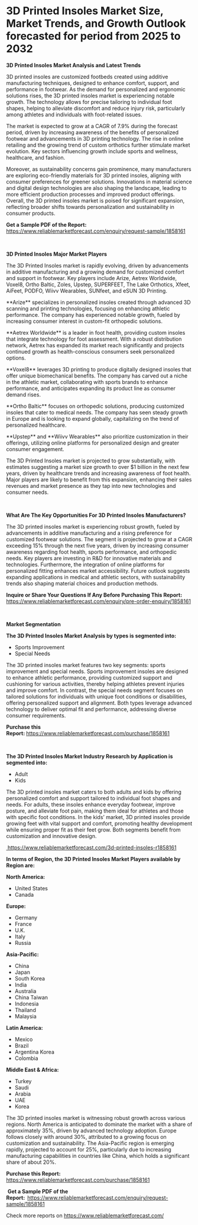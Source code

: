 <p><h1>3D Printed Insoles Market Size, Market Trends, and Growth Outlook forecasted for period from 2025 to 2032</h1></p><p><strong>3D Printed Insoles Market Analysis and Latest Trends</strong></p>
<p><p>3D printed insoles are customized footbeds created using additive manufacturing techniques, designed to enhance comfort, support, and performance in footwear. As the demand for personalized and ergonomic solutions rises, the 3D printed insoles market is experiencing notable growth. The technology allows for precise tailoring to individual foot shapes, helping to alleviate discomfort and reduce injury risk, particularly among athletes and individuals with foot-related issues.</p><p>The market is expected to grow at a CAGR of 7.9% during the forecast period, driven by increasing awareness of the benefits of personalized footwear and advancements in 3D printing technology. The rise in online retailing and the growing trend of custom orthotics further stimulate market evolution. Key sectors influencing growth include sports and wellness, healthcare, and fashion.</p><p>Moreover, as sustainability concerns gain prominence, many manufacturers are exploring eco-friendly materials for 3D printed insoles, aligning with consumer preferences for greener solutions. Innovations in material science and digital design technologies are also shaping the landscape, leading to more efficient production processes and improved product offerings. Overall, the 3D printed insoles market is poised for significant expansion, reflecting broader shifts towards personalization and sustainability in consumer products.</p></p>
<p><strong>Get a Sample PDF of the Report:&nbsp;</strong> <a href="https://www.reliablemarketforecast.com/enquiry/request-sample/1858161?utm_campaign=2516&utm_medium=2&utm_source=Github&utm_content=ia&utm_term=05042025&utm_id=3d-printed-insoles">https://www.reliablemarketforecast.com/enquiry/request-sample/1858161</a></p>
<p>&nbsp;</p>
<p><strong>3D Printed Insoles Major Market Players</strong></p>
<p><p>The 3D Printed Insoles market is rapidly evolving, driven by advancements in additive manufacturing and a growing demand for customized comfort and support in footwear. Key players include Arize, Aetrex Worldwide, Voxel8, Ortho Baltic, Zoles, Upstep, SUPERFEET, The Lake Orthotics, Xfeet, AiFeet, PODFO, Wiivv Wearables, SUNfeet, and eSUN 3D Printing.</p><p>**Arize** specializes in personalized insoles created through advanced 3D scanning and printing technologies, focusing on enhancing athletic performance. The company has experienced notable growth, fueled by increasing consumer interest in custom-fit orthopedic solutions.</p><p>**Aetrex Worldwide** is a leader in foot health, providing custom insoles that integrate technology for foot assessment. With a robust distribution network, Aetrex has expanded its market reach significantly and projects continued growth as health-conscious consumers seek personalized options.</p><p>**Voxel8** leverages 3D printing to produce digitally designed insoles that offer unique biomechanical benefits. The company has carved out a niche in the athletic market, collaborating with sports brands to enhance performance, and anticipates expanding its product line as consumer demand rises.</p><p>**Ortho Baltic** focuses on orthopedic solutions, producing customized insoles that cater to medical needs. The company has seen steady growth in Europe and is looking to expand globally, capitalizing on the trend of personalized healthcare.</p><p>**Upstep** and **Wiivv Wearables** also prioritize customization in their offerings, utilizing online platforms for personalized design and greater consumer engagement.</p><p>The 3D Printed Insoles market is projected to grow substantially, with estimates suggesting a market size growth to over $1 billion in the next few years, driven by healthcare trends and increasing awareness of foot health. Major players are likely to benefit from this expansion, enhancing their sales revenues and market presence as they tap into new technologies and consumer needs.</p></p>
<p>&nbsp;</p>
<p><strong>What Are The Key Opportunities For 3D Printed Insoles Manufacturers?</strong></p>
<p><p>The 3D printed insoles market is experiencing robust growth, fueled by advancements in additive manufacturing and a rising preference for customized footwear solutions. The segment is projected to grow at a CAGR exceeding 15% through the next five years, driven by increasing consumer awareness regarding foot health, sports performance, and orthopedic needs. Key players are investing in R&D for innovative materials and technologies. Furthermore, the integration of online platforms for personalized fitting enhances market accessibility. Future outlook suggests expanding applications in medical and athletic sectors, with sustainability trends also shaping material choices and production methods.</p></p>
<p><strong>Inquire or Share Your Questions If Any Before Purchasing This Report:</strong> <a href="https://www.reliablemarketforecast.com/enquiry/pre-order-enquiry/1858161?utm_campaign=2516&utm_medium=2&utm_source=Github&utm_content=ia&utm_term=05042025&utm_id=3d-printed-insoles">https://www.reliablemarketforecast.com/enquiry/pre-order-enquiry/1858161</a></p>
<p>&nbsp;</p>
<p><strong>Market Segmentation</strong></p>
<p><strong>The 3D Printed Insoles Market Analysis by types is segmented into:</strong></p>
<p><ul><li>Sports Improvement</li><li>Special Needs</li></ul></p>
<p><p>The 3D printed insoles market features two key segments: sports improvement and special needs. Sports improvement insoles are designed to enhance athletic performance, providing customized support and cushioning for various activities, thereby helping athletes prevent injuries and improve comfort. In contrast, the special needs segment focuses on tailored solutions for individuals with unique foot conditions or disabilities, offering personalized support and alignment. Both types leverage advanced technology to deliver optimal fit and performance, addressing diverse consumer requirements.</p></p>
<p><strong>Purchase this Report:&nbsp;</strong><a href="https://www.reliablemarketforecast.com/purchase/1858161?utm_campaign=2516&utm_medium=2&utm_source=Github&utm_content=ia&utm_term=05042025&utm_id=3d-printed-insoles">https://www.reliablemarketforecast.com/purchase/1858161</a></p>
<p>&nbsp;</p>
<p><strong>The 3D Printed Insoles Market Industry Research by Application is segmented into:</strong></p>
<p><ul><li>Adult</li><li>Kids</li></ul></p>
<p><p>The 3D printed insoles market caters to both adults and kids by offering personalized comfort and support tailored to individual foot shapes and needs. For adults, these insoles enhance everyday footwear, improve posture, and alleviate foot pain, making them ideal for athletes and those with specific foot conditions. In the kids’ market, 3D printed insoles provide growing feet with vital support and comfort, promoting healthy development while ensuring proper fit as their feet grow. Both segments benefit from customization and innovative design.</p></p>
<p><a href="https://www.reliablemarketforecast.com/3d-printed-insoles-r1858161?utm_campaign=2516&utm_medium=2&utm_source=Github&utm_content=ia&utm_term=05042025&utm_id=3d-printed-insoles">&nbsp;https://www.reliablemarketforecast.com/3d-printed-insoles-r1858161</a></p>
<p><strong>In terms of Region, the 3D Printed Insoles Market Players available by Region are:</strong></p>
<p>
    <p> <strong> North America: </strong>
        <ul>
            <li>United States</li>
            <li>Canada</li>
        </ul>
        </p> 
    <p> <strong> Europe: </strong>
        <ul>
            <li>Germany</li>
            <li>France</li>
            <li>U.K.</li>
            <li>Italy</li>
            <li>Russia</li>
        </ul>
        </p> 
    <p> <strong> Asia-Pacific: </strong>
        <ul>
            <li>China</li>
            <li>Japan</li>
            <li>South Korea</li>
            <li>India</li>
            <li>Australia</li>
            <li>China Taiwan</li>
            <li>Indonesia</li>
            <li>Thailand</li>
            <li>Malaysia</li>
        </ul>
        </p> 
    <p> <strong> Latin America: </strong>
        <ul>
            <li>Mexico</li>
            <li>Brazil</li>
            <li>Argentina Korea</li>
            <li>Colombia</li>
        </ul>
        </p> 
    <p> <strong> Middle East & Africa: </strong>
        <ul>
            <li>Turkey</li>
            <li>Saudi</li>
            <li>Arabia</li>
            <li>UAE</li>
            <li>Korea</li>
        </ul>
    </p>
    </p>
<p><p>The 3D printed insoles market is witnessing robust growth across various regions. North America is anticipated to dominate the market with a share of approximately 35%, driven by advanced technology adoption. Europe follows closely with around 30%, attributed to a growing focus on customization and sustainability. The Asia-Pacific region is emerging rapidly, projected to account for 25%, particularly due to increasing manufacturing capabilities in countries like China, which holds a significant share of about 20%.</p></p>
<p><strong>Purchase this Report: </strong><a href="https://www.reliablemarketforecast.com/purchase/1858161?utm_campaign=2516&utm_medium=2&utm_source=Github&utm_content=ia&utm_term=05042025&utm_id=3d-printed-insoles">https://www.reliablemarketforecast.com/purchase/1858161</a></p>
<p>&nbsp;<strong>Get a Sample PDF of the Report:&nbsp;&nbsp;</strong><a href="https://www.reliablemarketforecast.com/enquiry/request-sample/1858161?utm_campaign=2516&utm_medium=2&utm_source=Github&utm_content=ia&utm_term=05042025&utm_id=3d-printed-insoles">https://www.reliablemarketforecast.com/enquiry/request-sample/1858161</a></p>
<p><strong></strong></p>
<p>Check more reports on <a href="https://www.reliablemarketforecast.com/?utm_campaign=2516&utm_medium=2&utm_source=Github&utm_content=ia&utm_term=05042025&utm_id=3d-printed-insoles">https://www.reliablemarketforecast.com/</a></p>